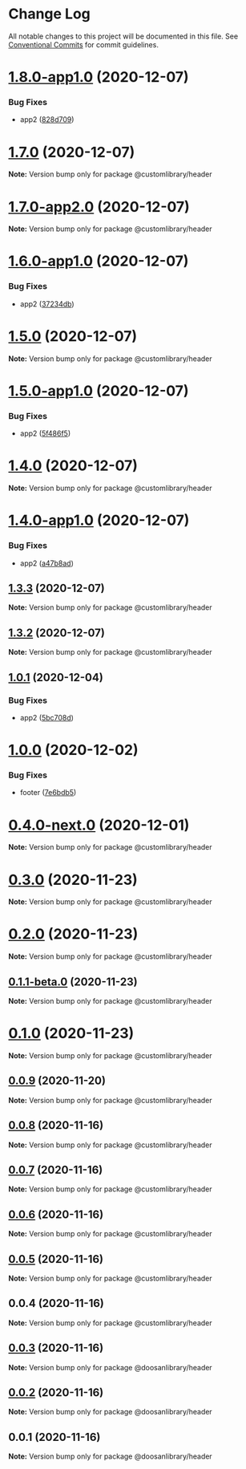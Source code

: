 # Change Log

All notable changes to this project will be documented in this file.
See [Conventional Commits](https://conventionalcommits.org) for commit guidelines.

# [1.8.0-app1.0](https://github.com/aspulnik/lerna-test/compare/v1.7.0...v1.8.0-app1.0) (2020-12-07)


### Bug Fixes

* app2 ([828d709](https://github.com/aspulnik/lerna-test/commit/828d7090db81ecdeeda29b7c17bd29d21cdb3a06))





# [1.7.0](https://github.com/aspulnik/lerna-test/compare/v1.7.0-app2.0...v1.7.0) (2020-12-07)

**Note:** Version bump only for package @customlibrary/header





# [1.7.0-app2.0](https://github.com/aspulnik/lerna-test/compare/v1.6.0-app1.0...v1.7.0-app2.0) (2020-12-07)

**Note:** Version bump only for package @customlibrary/header





# [1.6.0-app1.0](https://github.com/aspulnik/lerna-test/compare/v1.5.0...v1.6.0-app1.0) (2020-12-07)


### Bug Fixes

* app2 ([37234db](https://github.com/aspulnik/lerna-test/commit/37234db3cd9e63ce09ad287b3bd0bfffd1277f13))





# [1.5.0](https://github.com/aspulnik/lerna-test/compare/v1.5.0-app1.0...v1.5.0) (2020-12-07)

**Note:** Version bump only for package @customlibrary/header





# [1.5.0-app1.0](https://github.com/aspulnik/lerna-test/compare/v1.4.0...v1.5.0-app1.0) (2020-12-07)


### Bug Fixes

* app2 ([5f486f5](https://github.com/aspulnik/lerna-test/commit/5f486f5bd4df4c2acc4a733c192089d6d9687e72))





# [1.4.0](https://github.com/aspulnik/lerna-test/compare/v1.4.0-app1.0...v1.4.0) (2020-12-07)

**Note:** Version bump only for package @customlibrary/header





# [1.4.0-app1.0](https://github.com/aspulnik/lerna-test/compare/v1.3.3...v1.4.0-app1.0) (2020-12-07)


### Bug Fixes

* app2 ([a47b8ad](https://github.com/aspulnik/lerna-test/commit/a47b8ad7974edf6d159a12a2db06bdd98d8449a8))





## [1.3.3](https://github.com/aspulnik/lerna-test/compare/v1.3.2...v1.3.3) (2020-12-07)

**Note:** Version bump only for package @customlibrary/header





## [1.3.2](https://github.com/aspulnik/lerna-test/compare/v1.3.1...v1.3.2) (2020-12-07)

**Note:** Version bump only for package @customlibrary/header





## [1.0.1](https://github.com/aspulnik/lerna-test/compare/@customlibrary/header@1.0.0...@customlibrary/header@1.0.1) (2020-12-04)


### Bug Fixes

* app2 ([5bc708d](https://github.com/aspulnik/lerna-test/commit/5bc708d906d713a57ddd9b94a995f08a7d7fed58))





# [1.0.0](https://github.com/aspulnik/lerna-test/compare/@customlibrary/header@0.4.0-next.0...@customlibrary/header@1.0.0) (2020-12-02)


### Bug Fixes

* footer ([7e6bdb5](https://github.com/aspulnik/lerna-test/commit/7e6bdb51772a2414d1d98defeed96cb1d2fb02e9))





# [0.4.0-next.0](https://github.com/aspulnik/lerna-test/compare/@customlibrary/header@0.3.0...@customlibrary/header@0.4.0-next.0) (2020-12-01)

**Note:** Version bump only for package @customlibrary/header





# [0.3.0](https://github.com/aspulnik/lerna-test/compare/@customlibrary/header@0.2.0...@customlibrary/header@0.3.0) (2020-11-23)

**Note:** Version bump only for package @customlibrary/header





# [0.2.0](https://github.com/aspulnik/lerna-test/compare/@customlibrary/header@0.1.1-beta.0...@customlibrary/header@0.2.0) (2020-11-23)

**Note:** Version bump only for package @customlibrary/header





## [0.1.1-beta.0](https://github.com/aspulnik/lerna-test/compare/@customlibrary/header@0.1.0...@customlibrary/header@0.1.1-beta.0) (2020-11-23)

**Note:** Version bump only for package @customlibrary/header





# [0.1.0](https://github.com/aspulnik/lerna-test/compare/@customlibrary/header@0.0.9...@customlibrary/header@0.1.0) (2020-11-23)

**Note:** Version bump only for package @customlibrary/header





## [0.0.9](https://github.com/aspulnik/lerna-test/compare/@customlibrary/header@0.0.8...@customlibrary/header@0.0.9) (2020-11-20)

**Note:** Version bump only for package @customlibrary/header





## [0.0.8](https://github.com/aspulnik/lerna-test/compare/@customlibrary/header@0.0.7...@customlibrary/header@0.0.8) (2020-11-16)

**Note:** Version bump only for package @customlibrary/header





## [0.0.7](https://github.com/aspulnik/lerna-test/compare/@customlibrary/header@0.0.6...@customlibrary/header@0.0.7) (2020-11-16)

**Note:** Version bump only for package @customlibrary/header





## [0.0.6](https://github.com/aspulnik/lerna-test/compare/@customlibrary/header@0.0.5...@customlibrary/header@0.0.6) (2020-11-16)

**Note:** Version bump only for package @customlibrary/header





## [0.0.5](https://github.com/aspulnik/lerna-test/compare/@customlibrary/header@0.0.4...@customlibrary/header@0.0.5) (2020-11-16)

**Note:** Version bump only for package @customlibrary/header





## 0.0.4 (2020-11-16)

**Note:** Version bump only for package @customlibrary/header





## [0.0.3](https://github.com/aspulnik/lerna-test/compare/@doosanlibrary/header@0.0.2...@doosanlibrary/header@0.0.3) (2020-11-16)

**Note:** Version bump only for package @doosanlibrary/header





## [0.0.2](https://github.com/aspulnik/lerna-test/compare/@doosanlibrary/header@0.0.1...@doosanlibrary/header@0.0.2) (2020-11-16)

**Note:** Version bump only for package @doosanlibrary/header





## 0.0.1 (2020-11-16)

**Note:** Version bump only for package @doosanlibrary/header

